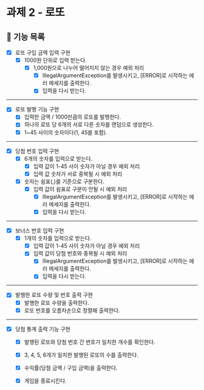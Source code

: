 # 과제 2 - 로또


## 🚀 기능 목록

- [X] 로또 구입 금액 입력 구현
    - [X] 1000원 단위로 입력 받는다.
        - [X] 1,000원으로 나누어 떨어지지 않는 경우 예외 처리
            - [X] IllegalArgumentException를 발생시키고, [ERROR]로 시작하는 에러 메세지를 출력한다.
            - [X] 입력을 다시 받는다.

---

- [X] 로또 발행 기능 구현
    - [X] 입력한 금액 / 1000만큼의 로또를 발행한다.
    - [X] 하나의 로또 당 6개의 서로 다른 숫자를 랜덤으로 생성한다.
    - [X] 1~45 사이의 숫자이다(1, 45를 포함).

---

- [X] 당첨 번호 입력 구현
    - [X] 6개의 숫자를 입력으로 받는다.
        - [X] 입력 값이 1-45 사이 숫자가 아닐 경우 예외 처리
        - [X] 입력 값 숫자가 서로 중복될 시 예외 처리
    - [X] 숫자는 쉼표(,)를 기준으로 구분한다.
        - [X] 입력 값이 쉼표로 구분이 안될 시 예외 처리
            - [X] IllegalArgumentException를 발생시키고, [ERROR]로 시작하는 에러 메세지를 출력한다.
            - [X] 입력을 다시 받는다.  
---

- [X] 보너스 번호 입력 구현
    - [X] 1개의 숫자를 입력으로 받는다.
        - [X] 입력 값이 1-45 사이 숫자가 아닐 경우 예외 처리
        - [X] 입력 값이 당첨 번호와 중복될 시 예외 처리
            - [X] IllegalArgumentException를 발생시키고, [ERROR]로 시작하는 에러 메세지를 출력한다.
            - [X] 입력을 다시 받는다.
---

- [X] 발행한 로또 수량 및 번호 출력 구현
    - [X] 발행한 로또 수량을 출력한다.
    - [X] 로또 번호를 오름차순으로 정렬해 출력한다.

---

- [X] 당첨 통계 출력 기능 구현
    - [X] 발행된 로또와 당첨 번호 간 번호가 일치한 개수를 확인한다.
    - [X] 3, 4, 5, 6개가 일치한 발행된 로또의 수를 출력한다.
    - [X] 수익률(당첨 금액 / 구입 금액)을 출력한다.
    - [X] 게임을 종료시킨다.


